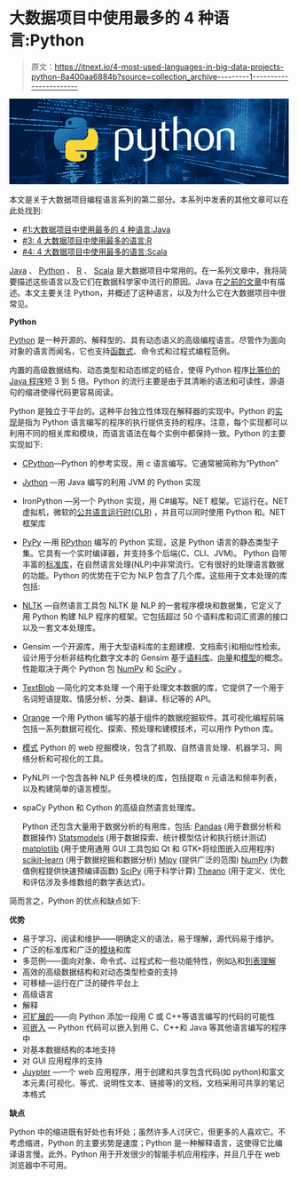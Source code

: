 # 大数据项目中使用最多的 4 种语言:Python

> 原文：<https://itnext.io/4-most-used-languages-in-big-data-projects-python-8a400aa6884b?source=collection_archive---------1----------------------->

![](img/f28d08ed05d311599a8613c371cbfb6a.png)

本文是关于大数据项目编程语言系列的第二部分。本系列中发表的其他文章可以在此处找到:

*   [#1:大数据项目中使用最多的 4 种语言:Java](https://www.linkit.nl/knowledge-base/177/4_most_used_languages_in_big_data_projects_Java)
*   [#3: 4 大数据项目中使用最多的语言:R](https://www.linkit.nl/knowledge-base/226/4_most_used_languages_in_big_data_projects_R)
*   [#4: 4 大数据项目中使用最多的语言:Scala](https://www.linkit.nl/knowledge-base/255/4_most_used_languages_in_big_data_projects_Scala)

[Java](https://www.oracle.com/java/index.html) 、 [Python](https://www.python.org/) 、 [R](https://www.r-project.org/) 、 [Scala](http://www.scala-lang.org/) 是大数据项目中常用的。在一系列文章中，我将简要描述这些语言以及它们在数据科学家中流行的原因。Java 在[之前的文章](https://www.linkit.nl/knowledge-base/177/4_most_used_languages_in_big_data_projects_Java)中有描述。本文主要关注 Python，并概述了这种语言，以及为什么它在大数据项目中很常见。

**Python**

[Python](https://www.python.org/) 是一种开源的、解释型的、具有动态语义的高级编程语言。尽管作为面向对象的语言而闻名，它也支持[函数式](https://docs.python.org/3/howto/functional.html)、命令式和过程式编程范例。

内置的高级数据结构、动态类型和动态绑定的结合，使得 Python 程序[比等价的 Java 程序](https://www.python.org/doc/essays/comparisons/)短 3 到 5 倍。Python 的流行主要是由于其清晰的语法和可读性，源语句的缩进使得代码更容易阅读。

Python 是独立于平台的。这种平台独立性体现在解释器的实现中。Python 的[实现](https://wiki.python.org/moin/PythonImplementations)是指为 Python 语言编写的程序的执行提供支持的程序。注意，每个实现都可以利用不同的相关库和模块，而语言语法在每个实例中都保持一致。Python 的主要实现如下:

*   [CPython](https://www.python.org/)—Python 的参考实现，用 c 语言编写。它通常被简称为“Python”
*   [Jython](http://www.jython.org/archive/21/docs/whatis.html) —用 Java 编写的利用 JVM 的 Python 实现
*   IronPython —另一个 Python 实现，用 C#编写。NET 框架。它运行在。NET 虚拟机，微软的[公共语言运行时(CLR)](https://msdn.microsoft.com/en-us/library/8bs2ecf4(v=vs.110).aspx) ，并且可以同时使用 Python 和。NET 框架库
*   [PyPy](http://pypy.org/) —用 [RPython](https://rpython.readthedocs.io/en/latest/) 编写的 Python 实现，这是 Python 语言的静态类型子集。它具有一个实时编译器，并支持多个后端(C、CLI、JVM)。
    Python 自带丰富的[标准库](https://docs.python.org/3/library/)，在自然语言处理(NLP)中非常流行。它有很好的处理语言数据的功能。Python 的优势在于它为 NLP 包含了几个库。这些用于文本处理的库包括:
*   [NLTK](http://www.nltk.org/) —自然语言工具包
    NLTK 是 NLP 的一套程序模块和数据集，它定义了用 Python 构建 NLP 程序的框架。它包括超过 50 个语料库和词汇资源的接口以及一套文本处理库。
*   Gensim
    一个开源库，用于大型语料库的主题建模、文档索引和相似性检索。设计用于分析非结构化数字文本的 Gensim 基于[语料库](https://radimrehurek.com/gensim/intro.html%23term-corpus)、[向量](https://radimrehurek.com/gensim/intro.html%23term-vector)和[模型](https://radimrehurek.com/gensim/intro.html%23term-model)的概念。性能取决于两个 Python 包 [NumPy](http://www.numpy.org/) 和 [SciPy](http://www.scipy.org/install.html) 。
*   [TextBlob](http://textblob.readthedocs.io/en/dev/) —简化的文本处理
    一个用于处理文本数据的库，它提供了一个用于名词短语提取、情感分析、分类、翻译、标记等的 API。
*   [Orange](https://pypi.python.org/pypi/Orange) 一个用 Python 编写的基于组件的数据挖掘软件。其可视化编程前端包括一系列数据可视化、探索、预处理和建模技术，可以用作 Python 库。
*   [模式](http://www.clips.ua.ac.be/pattern) Python 的 web 挖掘模块，包含了抓取、自然语言处理、机器学习、网络分析和可视化的工具。
*   PyNLPl
    一个包含各种 NLP 任务模块的库，包括提取 n 元语法和频率列表，以及构建简单的语言模型。
*   spaCy
    Python 和 Cython 的高级自然语言处理库。

    Python 还包含大量用于数据分析的有用库，包括: [Pandas](http://pandas.pydata.org/) (用于数据分析和数据操作) [Statsmodels](http://statsmodels.sourceforge.net/) (用于数据探索、统计模型估计和执行统计测试) [matplotlib](http://matplotlib.org/) (用于使用通用 GUI 工具包如 Qt 和 GTK+将绘图嵌入应用程序) [scikit-learn](http://scikit-learn.org/stable/) (用于数据挖掘和数据分析) [Mlpy](http://mlpy.sourceforge.net/) (提供广泛的范围) [NumPy](http://www.numpy.org/) (为数值例程提供快速预编译函数) [SciPy](http://www.scipy.org/) (用于科学计算) [Theano](http://deeplearning.net/software/theano/) (用于定义、优化和评估涉及多维数组的数学表达式)。

简而言之，Python 的优点和缺点如下:

**优势**

*   易于学习、阅读和维护——明确定义的语法，易于理解，源代码易于维护。
*   广泛的标准库和广泛的[模块](https://wiki.python.org/moin/UsefulModules)和库
*   多范例——面向对象、命令式、过程式和一些功能特性，例如[λ](https://pythonconquerstheuniverse.wordpress.com/2011/08/29/lambda_tutorial/)和[列表理解](http://treyhunner.com/2015/12/python-list-comprehensions-now-in-color/)
*   高效的高级数据结构和对动态类型检查的支持
*   可移植—运行在广泛的硬件平台上
*   高级语言
*   解释
*   [可扩展的](https://docs.python.org/3/extending/extending.html)——向 Python 添加一段用 C 或 C++等语言编写的代码的可能性
*   [可嵌入](https://docs.python.org/3/extending/embedding.html) — Python 代码可以嵌入到用 C、C++和 Java 等其他语言编写的程序中
*   对基本数据结构的本地支持
*   对 GUI 应用程序的支持
*   [Juypter](http://jupyter.org/) —一个 web 应用程序，用于创建和共享包含代码(如 python)和富文本元素(可视化、等式、说明性文本、链接等)的文档，文档采用可共享的笔记本格式

**缺点**

Python 中的缩进既有好处也有坏处；虽然许多人讨厌它，但更多的人喜欢它。不考虑缩进，Python 的主要劣势是速度；Python 是一种解释语言，这使得它比编译语言慢。此外，Python 用于开发很少的智能手机应用程序，并且几乎在 web 浏览器中不可用。